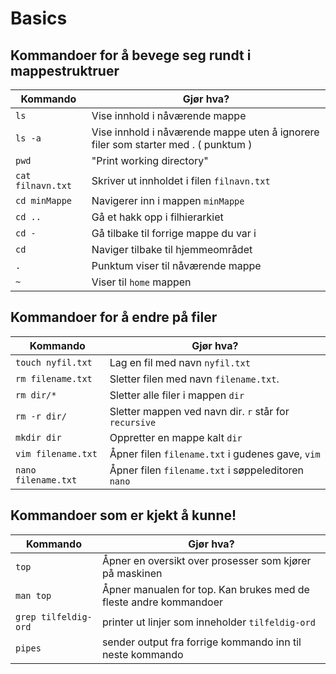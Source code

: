 # Basics

## Kommandoer for å bevege seg rundt i mappestruktruer

| Kommando           | Gjør hva?                                   |
|--------------------|---------------------------------------------|
| `ls`               | Vise innhold i nåværende mappe              |
| `ls -a`            | Vise innhold i nåværende mappe uten å ignorere filer som starter med . ( punktum )|
| `pwd`              | "Print working directory"                   |
| `cat filnavn.txt`  | Skriver ut innholdet i filen `filnavn.txt`  |
| `cd minMappe`      | Navigerer inn i mappen `minMappe`           |
| `cd ..`            | Gå et hakk opp i filhierarkiet              |
| `cd -`             | Gå tilbake til forrige mappe du var i       |
| `cd`               | Naviger tilbake til hjemmeområdet           |
| `.`                | Punktum viser til nåværende mappe           |
| `~`                | Viser til `home` mappen                     |

## Kommandoer for å endre på filer

| Kommando           | Gjør hva?                                   |
|--------------------|---------------------------------------------|
| `touch nyfil.txt`  | Lag en fil med navn `nyfil.txt`             |
| `rm filename.txt`  | Sletter filen med navn `filename.txt`.      |
| `rm dir/*`         | Sletter alle filer i mappen `dir`|
| `rm -r dir/`       | Sletter mappen ved navn dir. `r` står for `recursive` |
| `mkdir dir`        | Oppretter en mappe kalt `dir`               |
| `vim filename.txt` | Åpner filen `filename.txt` i gudenes gave, `vim`|
| `nano filename.txt`| Åpner filen `filename.txt` i søppeleditoren `nano`|

## Kommandoer som er kjekt å kunne!

| Kommando           | Gjør hva?                                   |
|--------------------|---------------------------------------------|
| `top`  | Åpner en oversikt over prosesser som kjører på maskinen |
| `man top` | Åpner manualen for top. Kan brukes med de fleste andre kommandoer|
| `grep tilfeldig-ord` | printer ut linjer som inneholder `tilfeldig-ord`|
| `pipes` | sender output fra forrige kommando inn til neste kommando |
